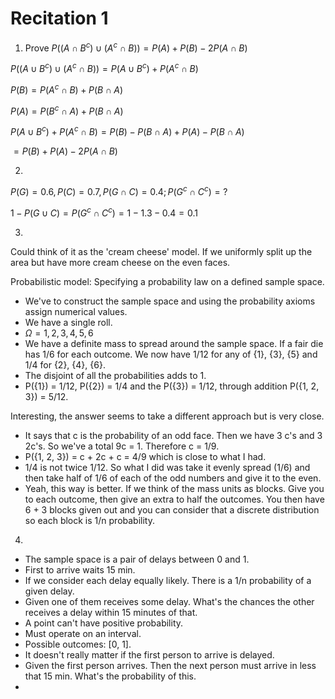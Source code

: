 # Recitation 1

1. Prove $P((A \cap B^c) \cup (A^c \cap B)) = P(A) + P(B) - 2P(A \cap B)$

$P((A \cup B^c) \cup (A^c \cap B)) =  P(A \cup B^c) + P(A^c \cap B)$

$P(B) = P(A^c \cap B) + P(B \cap A)$

$P(A) = P(B^c \cap A) + P(B \cap A)$

$P(A \cup B^c) + P(A^c \cap B) = P(B) -  P(B \cap A) + P(A) - P(B \cap A)$

$= P(B) + P(A) - 2P(A \cap B)$

2. 

$P(G) = 0.6, P(C) = 0.7, P(G \cap C) = 0.4; P(G^c \cap C^c) = ?$

$1 - P(G \cup C) = P(G^c \cap C^c) = 1 - 1.3 - 0.4 = 0.1$

3.

Could think of it as the 'cream cheese' model. If we uniformly split up the area but have more cream cheese on the even
faces.

Probabilistic model: Specifying a probability law on a defined sample space.

* We've to construct the sample space and using the probability axioms assign numerical values.
* We have a single roll.
* $\Omega = {1, 2, 3, 4, 5, 6}$
* We have a definite mass to spread around the sample space. If a fair die has 1/6 for each outcome. We now have 1/12
  for any of {1}, {3}, {5} and 1/4 for {2}, {4}, {6}.
* The disjoint of all the probabilities adds to 1.
* P({1}) = 1/12, P({2}) = 1/4 and the P({3}) = 1/12, through addition P({1, 2, 3}) = 5/12.

Interesting, the answer seems to take a different approach but is very close. 

* It says that c is the probability of an odd face. Then we have 3 c's and 3 2c's. So we've a total 9c = 1. Therefore c =
  1/9. 
* P({1, 2, 3}) = c + 2c + c = 4/9 which is close to what I had.
* 1/4 is not twice 1/12. So what I did was take it evenly spread (1/6) and then take half of 1/6 of each of the odd
  numbers and give it to the even.
* Yeah, this way is better. If we think of the mass units as blocks. Give you to each outcome, then give an extra to
  half the outcomes. You then have 6 + 3 blocks given out and you can consider that a discrete distribution so each
  block is 1/n probability.

4.

* The sample space is a pair of delays between 0 and 1.
* First to arrive waits 15 min.
* If we consider each delay equally likely. There is a 1/n probability of a given delay.
* Given one of them receives some delay. What's the chances the other receives a delay within 15 minutes of that.
* A point can't have positive probability.
* Must operate on an interval.
* Possible outcomes: [0, 1].
* It doesn't really matter if the first person to arrive is delayed.
* Given the first person arrives. Then the next person must arrive in less that 15 min. What's the probability of this.
* 
